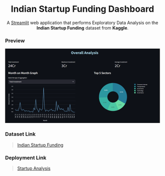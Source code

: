 <h1 align="center">Indian Startup Funding Dashboard</h1>

<p align="center">
A <a href="https://streamlit.io/" target="_blank">Streamlit</a> web application that performs Exploratory Data Analysis on the <b>Indian Startup Funding</b> dataset from <b>Kaggle</b>.
</p>

### Preview

![Overall Analysis](resources/oass.png)

### Dataset Link

> [Indian Startup Funding](https://www.kaggle.com/datasets/sudalairajkumar/indian-startup-funding)

### Deployment Link

> [Startup Analysis](https://startup-dashboard-q7x5h9fmtdyuxmd5ivkkns.streamlit.app/)

